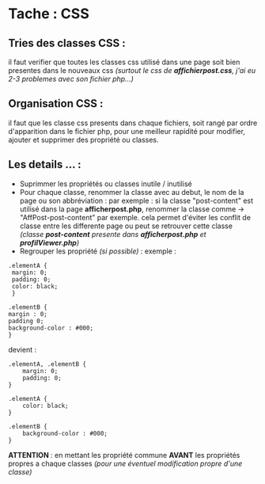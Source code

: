 # Tache : CSS


## Tries des classes CSS :
il faut verifier que toutes les classes css utilisé
dans une page soit bien presentes dans le nouveaux css *(surtout le css de **affichierpost.css**, j'ai eu 2-3 problemes avec son fichier php...)*

## Organisation CSS :

il faut que les classe css presents dans chaque fichiers, soit rangé par ordre d'apparition dans le fichier php, pour une meilleur rapidité pour modifier, ajouter et supprimer des propriété ou classes.

## Les details ... :
- Suprimmer les propriétés ou classes inutile / inutilisé
- Pour chaque classe, renommer la classe avec au debut, le nom de la page ou son abbréviation :
  par exemple : si la classe "post-content" est utilisé dans la page **afficherpost.php**, renommer la classe comme -> "AffPost-post-content" par exemple.
  cela permet d'éviter les conflit de classe entre les differente page ou peut se retrouver cette classe *(classe **post-content** presente dans **afficherpost.php** et **profilViewer.php**)*
- Regrouper les propriété *(si possible)* :
  exemple :
```
.elementA {
 margin: 0; 
 padding: 0; 
 color: black;
 }

.elementB {
margin : 0;
padding 0;
background-color : #000;
}
```

devient :

```
.elementA, .elementB {
    margin: 0; 
    padding: 0;
}

.elementA {
    color: black;
}

.elementB {
    background-color : #000;
}
```
**ATTENTION** : en mettant les propriété commune **AVANT** les propriétés propres a chaque classes *(pour une éventuel modification propre d'une classe)*

